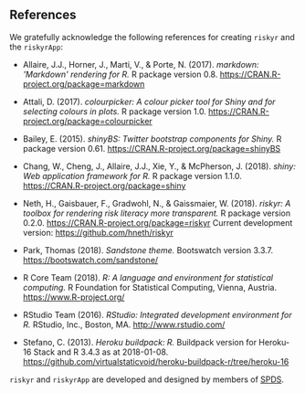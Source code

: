 
## References

We gratefully acknowledge the following references for creating `riskyr` and the `riskyrApp`:

- Allaire, J.J., Horner, J., Marti, V., & Porte, N. (2017). *markdown: 'Markdown' rendering for R.* 
R package version 0.8. https://CRAN.R-project.org/package=markdown

- Attali, D. (2017). *colourpicker: A colour picker tool for Shiny and for selecting colours in plots.* 
R package version 1.0. https://CRAN.R-project.org/package=colourpicker

- Bailey, E. (2015). *shinyBS: Twitter bootstrap components for Shiny.* 
R package version 0.61. https://CRAN.R-project.org/package=shinyBS

- Chang, W., Cheng, J., Allaire, J.J., Xie, Y., & McPherson, J. (2018). *shiny: Web application framework for R.* 
R package version 1.1.0. https://CRAN.R-project.org/package=shiny

- Neth, H., Gaisbauer, F., Gradwohl, N., & Gaissmaier, W. (2018). *riskyr: A toolbox for rendering risk literacy more transparent.* 
R package version 0.2.0. https://CRAN.R-project.org/package=riskyr 
Current development version: https://github.com/hneth/riskyr 

- Park, Thomas (2018). *Sandstone theme.* 
Bootswatch version 3.3.7. https://bootswatch.com/sandstone/

- R Core Team (2018). *R: A language and environment for statistical computing.* 
R Foundation for Statistical Computing, Vienna, Austria. https://www.R-project.org/

- RStudio Team (2016). *RStudio: Integrated development environment for R.* 
RStudio, Inc., Boston, MA. http://www.rstudio.com/

- Stefano, C. (2013). *Heroku buildpack: R.* 
Buildpack version for Heroku-16 Stack and R 3.4.3 as at 2018-01-08. 
https://github.com/virtualstaticvoid/heroku-buildpack-r/tree/heroku-16

`riskyr` and `riskyrApp` are developed and designed by members of [SPDS](https://www.spds.uni-konstanz.de/).

<!-- eof. --> 
